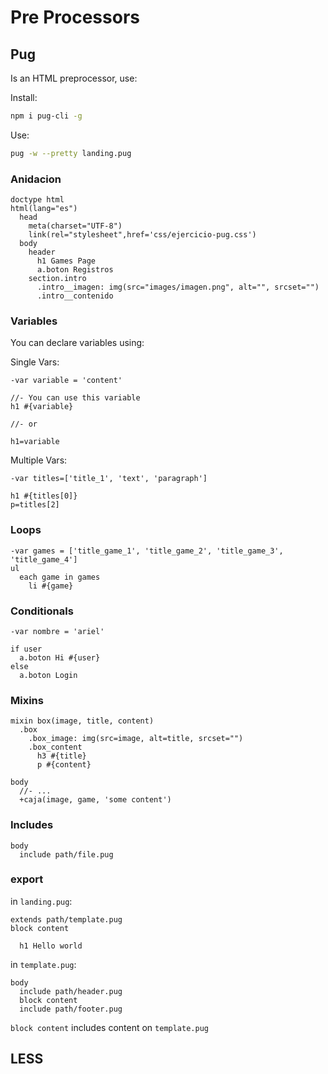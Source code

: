 # Pre Processors

## Pug

Is an HTML preprocessor, use:

Install:

```bash
npm i pug-cli -g
```

Use:

```bash
pug -w --pretty landing.pug
```

### Anidacion

```pug
doctype html
html(lang="es")
  head
    meta(charset="UTF-8")
    link(rel="stylesheet",href='css/ejercicio-pug.css')
  body
    header
      h1 Games Page
      a.boton Registros
    section.intro
      .intro__imagen: img(src="images/imagen.png", alt="", srcset="")
      .intro__contenido
```

### Variables

You can declare variables using:

Single Vars:

```pug
-var variable = 'content'

//- You can use this variable
h1 #{variable}

//- or

h1=variable
```

Multiple Vars:

```pug
-var titles=['title_1', 'text', 'paragraph']

h1 #{titles[0]}
p=titles[2]

```

### Loops

```pug
-var games = ['title_game_1', 'title_game_2', 'title_game_3', 'title_game_4']
ul
  each game in games
    li #{game}
```

### Conditionals

```pug
-var nombre = 'ariel'

if user
  a.boton Hi #{user}
else
  a.boton Login
```

### Mixins

```pug
mixin box(image, title, content)
  .box
    .box_image: img(src=image, alt=title, srcset="")
    .box_content
      h3 #{title}
      p #{content}

body
  //- ...
  +caja(image, game, 'some content')
```

### Includes

```pug
body
  include path/file.pug
```

### export

in `landing.pug`:

```pug
extends path/template.pug
block content

  h1 Hello world
```

in `template.pug`:

```pug
body
  include path/header.pug
  block content
  include path/footer.pug
```

`block content` includes content on `template.pug`

## LESS
